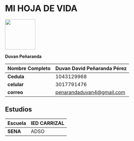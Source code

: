 # MI HOJA DE VIDA



<img src="https://user-images.githubusercontent.com/126476714/221577900-f793721c-dad0-4255-9b82-ee7a57ada2bb.jpg" width="100" height="100" />

**Duvan Peñaranda**


|**Nombre Completo**|Duvan David Peñaranda Pérez|
|-------------------|---------------------------|
|**Cedula**|1043129968|
|**celular**|3017791476|
|**correo**|penarandaduvan4@gmail.com|

## **Estudios**


|**Escuela**|IED CARRIZAL|
|-----------|------------|
|**SENA**|ADSO|

